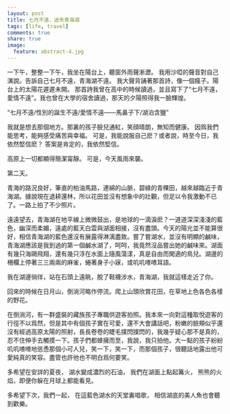 ```yaml
---
layout: post
title: 七月不遠，迷失青海湖
tags: [life, travel]
comments: true
share: true
image:
  feature: abstract-4.jpg
---
```


一下午，整整一下午，我坐在陽台上，聽窗外雨聲淅瀝。
我用沙啞的聲音對自己演說。告訴自己七月不遠，青海湖不遠。
我大聲背誦著那首詩，像一個瘋子。陽台上的太陽花遲遲未開。
那首詩我曾在高中的時候讀過，並且寫下了“七月不遠，愛情不遠”。我也曾在大學的宿舍讀過，那天的夕陽照得我一臉輝煌。

“七月不遠/性別的誕生不遠/愛情不遠——馬鼻子下/湖泊含鹽”

我就是想去那個地方。那裏的孩子臉兒通紅，笑顔晴朗，無知而健康。
因爲我們能思考，能夠感受痛苦與幸福。
可是，我能說服自己麽？或者說，時至今日，我依然堅信麽？
答案是肯定的，我依然堅信。

高原上一切都顯得簡潔甯靜。
可是，今天風雨來襲。

第二天。

青海的路況良好，筆直的柏油馬路，連綿的山脈，碧綠的青稞田，越來越臨近于青海湖。據說現在退耕還林，所以花田並沒有想象中的壯觀，但足以令我激動不已了。一路上拍了不少照片。

遠遠望去，青海湖在地平線上微微鼓出，是地球的一滴淚麽？一道道深深淺淺的藍色，幽深而柔媚，遠處的藍天白雲與湖面相接，沒有盡頭。今天的陽光並不能算很好，相信青海湖的藍色還沒有展露得淋漓盡致。嘗了嘗湖水，並沒有明顯的鹹味，青海湖應該是我到過的第一個鹹水湖了，呵呵，我竟然沒品嘗出她的鹹味來。湖面有幾只海鷗飛翔，還有幾只浮在水面上隨風蕩漾，真是自由而閑適的鳥兒。湖邊的柵欄上停著三三兩兩的麻雀，蜷著身子小寐，或叽叽喳喳耳語。

我在湖邊徜徉，站在石頭上遠眺，脫了鞋襪涉水，青海湖，我就這樣走近了你。

回來的時候在日月山，倒淌河略作停流。爬上山頭欣賞花田，在草地上色各色各樣的野花。

在倒淌河，有一群盛裝的藏族孩子專職供遊客拍照。我本來一向對這種取悅遊客的行徑不以爲然，但是其中有個孩子實在可愛，還不大會講話吧，粉嫩的臉頰似乎還沒有經過高原太陽的照射，長長卷卷的睫毛撲閃撲閃的，我幾乎疑心那不是真的，忍不住伸手去觸摸一下。孩子們都蜂擁而至，我說，我只拍他。大一點的孩子紛紛叽叽喳喳地慫恿那個小可人兒，笑一下，笑一下，而那個孩子，很聽話地露出他可愛純真的笑容。盡管也許他也不明白爲何要笑。

多希望在安詳的夏夜，
湖水變成濃烈的石油，
我們在湖面上點起篝火，
熊熊的火焰，即便你躲在月球上都能看見。


多希望下次，我們一起，
在這藍色湖水的天堂裏唱歌，
相信湖底的美人魚也會聽到歡樂。
